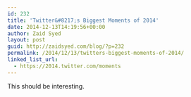 ```yaml
---
id: 232
title: 'Twitter&#8217;s Biggest Moments of 2014'
date: 2014-12-13T14:19:56+00:00
author: Zaid Syed
layout: post
guid: http://zaidsyed.com/blog/?p=232
permalink: /2014/12/13/twitters-biggest-moments-of-2014/
linked_list_url:
  - https://2014.twitter.com/moments
---
```

This should be interesting.